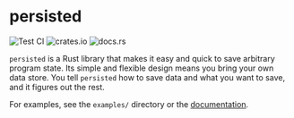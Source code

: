 # persisted

![Test CI](https://github.com/github/docs/actions/workflows/test.yml/badge.svg)
![crates.io](https://img.shields.io/crates/v/persisted.svg)
![docs.rs](https://img.shields.io/docsrs/persisted)

`persisted` is a Rust library that makes it easy and quick to save arbitrary program state. Its simple and flexible design means you bring your own data store. You tell `persisted` how to save data and what you want to save, and it figures out the rest.

For examples, see the `examples/` directory or the [documentation](https://docs.rs/persisted).
